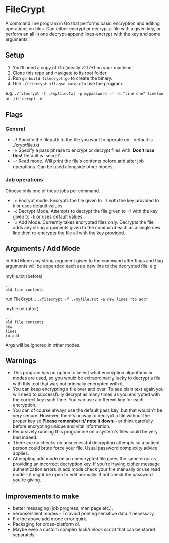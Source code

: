 # FileCrypt
A command line program in Go that performs basic encryption and editing operations on files.
Can either encrypt or decrypt a file with a given key, or perform an all in one decrypt-append lines-encrypt with the key and some arguments.

## Setup
1. You'll need a copy of Go (ideally v1.17+) on your machine.
2. Clone this repo and navigate to its root folder
3. Run `go build filecrypt.go` to create the binary.
4. Use `./filecrypt <flags> <args>` to use the program.

e.g. `./filecrypt -f ./myfile.txt -p mypassword -r -a "line one" linetwo`
or `./filecrypt -d`

## Flags
### General
* `-f` Specify the filepath to the file you want to operate on - default is ./cryptfile.txt.
* `-k` Specify a pass phrase to encrypt or decrypt files with. **Don't lose this!** Default is 'secret'.
* `-r` Read mode. Will print the file's contents before and after job operations. Can be used alongside other modes.

### Job operations
Choose only one of these jobs per command.
* `-e` Encrypt mode. Encrypts the file given to `-f` with the key provided to `-k` or uses default values.
* `-d` Decrypt Mode. Attempts to decrypt the file given to `-f` with the key given to `-k` or uses default values.
* `-a` Add Mode. Currently takes encrypted files only. Decrypts the file, adds any string arguments given to the command each as a single new line then re-encrypts the file all with the key provided.

## Arguments / Add Mode
In Add Mode any string argument given to the command after flags and flag arguments will be appended each as a new line to the decrypted file. e.g.

myfile.txt (before)
```
...
old file contents
```
run FileCrypt...
`./filecrypt -f ./myfile.txt -a new lines "to add"`

myfile.txt (after)
```
...
old file contents
new
lines
to add
```

Args will be ignored in other modes.

## Warnings
- This program has no option to select what encryption algorithms or modes are used, so you would be extraordinarily lucky to decrypt a file with this tool that was not originally encrypted with it.
- You can keep encrypting a file over and over. To see plain text again you will need to successfully decrypt as many times as you encrypted with the correct key each time. You can use a different key for each encryption.
- You can of course always use the default pass key, but that wouldn't be very secure. However, there's no way to decrypt a file without the proper key so **Please remember it/ note it down** - or think carefully before encrypting unique and vital information.
- Recursively running this programme on a system's files could be very bad indeed.
- There are no checks on unsuccessful decryption attempts so a patient person could brute force your file. Usual password complexity advice applies.
- Attempting add mode on an unencrypted file gives the same error as providing an incorrect decryption key. If you're having cipher message authentication errors in add mode check your file manually or use read mode - it might be open to edit normally. If not check the password you're giving.

## Improvements to make
- better messaging (job progress, man page etc.).
- verbose/silent modes - To avoid printing sensitive data if necessary.
- Fix the above add mode error quirk.
- Packaging for cross-platform dl.
- Maybe even a custom complex lock/unlock script that can be stored separately.
